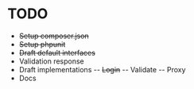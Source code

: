 # TODO
- ~~Setup composer.json~~
- ~~Setup phpunit~~
- ~~Draft default interfaces~~
- Validation response
- Draft implementations
-- ~~Login~~
-- Validate
-- Proxy
- Docs

